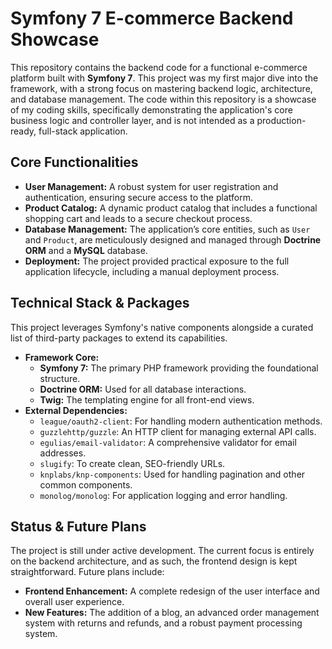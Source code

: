 # Symfony 7 E-commerce Backend Showcase

This repository contains the backend code for a functional e-commerce platform built with **Symfony 7**. This project was my first major dive into the framework, with a strong focus on mastering backend logic, architecture, and database management. The code within this repository is a showcase of my coding skills, specifically demonstrating the application's core business logic and controller layer, and is not intended as a production-ready, full-stack application.

## Core Functionalities

* **User Management:** A robust system for user registration and authentication, ensuring secure access to the platform.
* **Product Catalog:** A dynamic product catalog that includes a functional shopping cart and leads to a secure checkout process.
* **Database Management:** The application’s core entities, such as `User` and `Product`, are meticulously designed and managed through **Doctrine ORM** and a **MySQL** database.
* **Deployment:** The project provided practical exposure to the full application lifecycle, including a manual deployment process.

## Technical Stack & Packages

This project leverages Symfony's native components alongside a curated list of third-party packages to extend its capabilities.

* **Framework Core:**
    * **Symfony 7:** The primary PHP framework providing the foundational structure.
    * **Doctrine ORM:** Used for all database interactions.
    * **Twig:** The templating engine for all front-end views.
* **External Dependencies:**
    * `league/oauth2-client`: For handling modern authentication methods.
    * `guzzlehttp/guzzle`: An HTTP client for managing external API calls.
    * `egulias/email-validator`: A comprehensive validator for email addresses.
    * `slugify`: To create clean, SEO-friendly URLs.
    * `knplabs/knp-components`: Used for handling pagination and other common components.
    * `monolog/monolog`: For application logging and error handling.

## Status & Future Plans

The project is still under active development. The current focus is entirely on the backend architecture, and as such, the frontend design is kept straightforward. Future plans include:

* **Frontend Enhancement:** A complete redesign of the user interface and overall user experience.
* **New Features:** The addition of a blog, an advanced order management system with returns and refunds, and a robust payment processing system.
